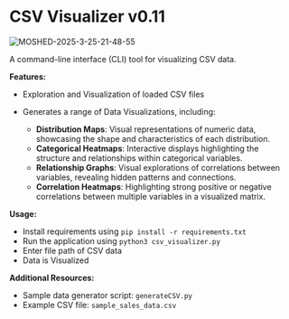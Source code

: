 **CSV Visualizer** v0.11 
================


![MOSHED-2025-3-25-21-48-55](https://github.com/user-attachments/assets/a1c218b7-9684-4bcd-8a72-f8c1f39e0789)


A command-line interface (CLI) tool for visualizing CSV data.

**Features:**

* Exploration and Visualization of loaded CSV files
* Generates a range of Data Visualizations, including:

  -   **Distribution Maps**: Visual representations of numeric data, showcasing the shape and characteristics of each 
distribution.
  -    **Categorical Heatmaps**: Interactive displays highlighting the structure and relationships within categorical 
variables.
  -    **Relationship Graphs**: Visual explorations of correlations between variables, revealing hidden patterns and 
connections.
  -    **Correlation Heatmaps**: Highlighting strong positive or negative correlations between multiple variables in a visualized matrix.

**Usage:**

* Install requirements using `pip install -r requirements.txt`
* Run the application using `python3 csv_visualizer.py`
* Enter file path of CSV data
* Data is Visualized

**Additional Resources:**

* Sample data generator script: `generateCSV.py`
* Example CSV file: `sample_sales_data.csv`
